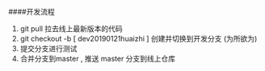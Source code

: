 ####开发流程

1. git pull 拉去线上最新版本的代码
2. git checkout -b [ dev20190121huaizhi ] 创建并切换到开发分支 (为所欲为)
3. 提交分支进行测试 
4. 合并分支到master , 推送 master 分支到线上仓库